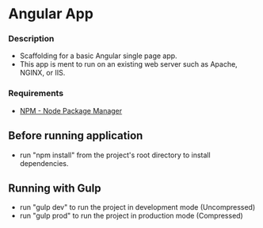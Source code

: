 # Angular App

### Description
* Scaffolding for a basic Angular single page app.
* This app is ment to run on an existing web server such as Apache, NGINX, or IIS.

### Requirements
* <a href="https://www.npmjs.com/" target="_blank">NPM - Node Package Manager</a>

## Before running application
* run "npm install" from the project's root directory to install dependencies.

## Running with Gulp
* run "gulp dev" to run the project in development mode (Uncompressed)
* run "gulp prod" to run the project in production mode (Compressed)